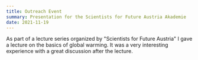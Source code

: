 ```yaml
---
title: Outreach Event
summary: Presentation for the Scientists for Future Austria Akademie
date: 2021-11-19
---
```


As part of a lecture series organized by "Scientists for Future Austria" I gave a lecture on the basics of global warming. 
It was a very interesting experience with a great discussion after the lecture.